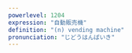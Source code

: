 ```yaml
---
powerlevel: 1204
expression: "自動販売機"
definition: "(n) vending machine"
pronunciation: "じどうはんばいき"
---
```

